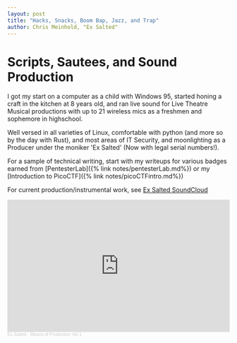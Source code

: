 ```yaml
---
layout: post
title: "Hacks, Snacks, Boom Bap, Jazz, and Trap"
author: Chris Meinhold, "Ex Salted"
---
```


# Scripts, Sautees, and Sound Production
I got my start on a computer as a child with Windows 95, started honing a craft in the kitchen at 8 years old, and ran live sound for 
Live Theatre Musical productions with up to 21 wireless mics as a freshmen and sophemore in highschool.


Well versed in all varieties of Linux, comfortable with python (and more so by the day with Rust), and most areas
of IT Security, and moonlighting as a Producer under the moniker 'Ex Salted' (Now with legal serial numbers!).

For a sample of technical writing, start with my writeups for various badges 
earned from [PentesterLab]({% link notes/pentesterLab.md%}) or my [Introduction to PicoCTF]({% link notes/picoCTFintro.md%})


For current production/instrumental work, see [Ex Salted SoundCloud](https://soundcloud.com/exsalted)

<iframe width="100%" height="300" scrolling="no" frameborder="no" allow="autoplay" src="https://w.soundcloud.com/player/?url=https%3A//api.soundcloud.com/playlists/1480092133&color=%23674dc4&auto_play=true&hide_related=false&show_comments=true&show_user=true&show_reposts=false&show_teaser=true&visual=true"></iframe><div style="font-size: 10px; color: #cccccc;line-break: anywhere;word-break: normal;overflow: hidden;white-space: nowrap;text-overflow: ellipsis; font-family: Interstate,Lucida Grande,Lucida Sans Unicode,Lucida Sans,Garuda,Verdana,Tahoma,sans-serif;font-weight: 100;"><a href="https://soundcloud.com/exsalted" title="Ex Salted" target="_blank" style="color: #cccccc; text-decoration: none;">Ex Salted</a> · <a href="https://soundcloud.com/exsalted/sets/means-of-production-vol-1" title="Means of Production Vol 1" target="_blank" style="color: #cccccc; text-decoration: none;">Means of Production Vol 1</a></div>

